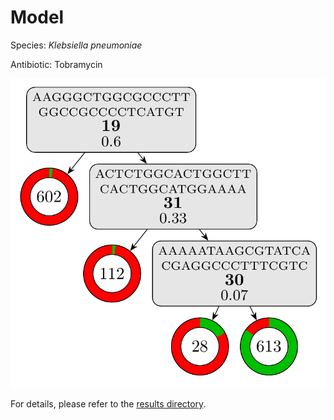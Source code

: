 
# Model

Species: *Klebsiella pneumoniae*

Antibiotic: Tobramycin

<a href="./model.pdf"><img src="./model.png" /></a>

For details, please refer to the [results directory](../../../../../results/cart_b/klebsiella%20pneumoniae/tobramycin/repeat_2/).

